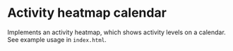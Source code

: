 # Activity heatmap calendar

Implements an activity heatmap, which shows activity levels on a
calendar. See example usage in `index.html`.
